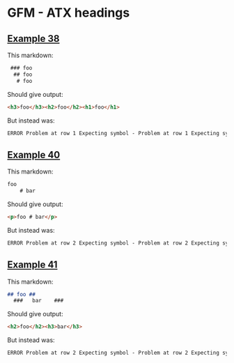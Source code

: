 # GFM - ATX headings

## [Example 38](https://spec.commonmark.org/0.29/#example-38)

This markdown:

````````````markdown
 ### foo
  ## foo
   # foo

````````````

Should give output:

````````````html
<h3>foo</h3><h2>foo</h2><h1>foo</h1>
````````````

But instead was:

````````````html
ERROR Problem at row 1 Expecting symbol - Problem at row 1 Expecting symbol + Problem at row 1 Expecting symbol *
````````````
## [Example 40](https://spec.commonmark.org/0.29/#example-40)

This markdown:

````````````markdown
foo
    # bar

````````````

Should give output:

````````````html
<p>foo # bar</p>
````````````

But instead was:

````````````html
ERROR Problem at row 2 Expecting symbol - Problem at row 2 Expecting symbol + Problem at row 2 Expecting symbol *
````````````
## [Example 41](https://spec.commonmark.org/0.29/#example-41)

This markdown:

````````````markdown
## foo ##
  ###   bar    ###

````````````

Should give output:

````````````html
<h2>foo</h2><h3>bar</h3>
````````````

But instead was:

````````````html
ERROR Problem at row 2 Expecting symbol - Problem at row 2 Expecting symbol + Problem at row 2 Expecting symbol *
````````````
